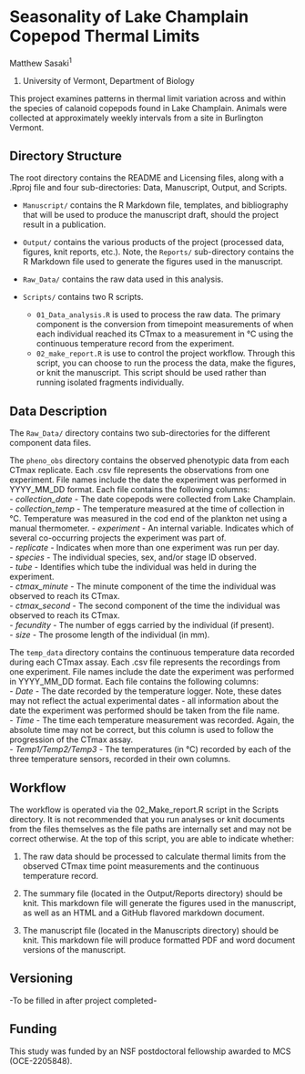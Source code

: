 # Seasonality of Lake Champlain Copepod Thermal Limits	

Matthew Sasaki<sup>1</sup>

1. University of Vermont, Department of Biology	

This project examines patterns in thermal limit variation across and within the species of calanoid copepods found in Lake Champlain. Animals were collected at approximately weekly intervals from a site in Burlington Vermont.    

## Directory Structure 
The root directory contains the README and Licensing files, along with a .Rproj file and four sub-directories: Data, Manuscript, Output, and Scripts.  

-   `Manuscript/` contains the R Markdown file, templates, and bibliography that will be used to produce the manuscript draft, should the project result in a publication. 

-   `Output/` contains the various products of the project (processed data, figures, knit reports, etc.). Note, the `Reports/` sub-directory contains the R Markdown file used to generate the figures used in the manuscript.  

-   `Raw_Data/` contains the raw data used in this analysis.  

-   `Scripts/` contains two R scripts. 
    -   `01_Data_analysis.R` is used to process the raw data. The primary component is the conversion from timepoint measurements of when each individual reached its CTmax to a measurement in °C using the continuous temperature record from the experiment. 
    -   `02_make_report.R` is use to control the project workflow. Through this script, you can choose to run the process the data, make the figures, or knit the manuscript. This script should be used rather than running isolated fragments individually. 


## Data Description 	

The `Raw_Data/` directory contains two sub-directories for the different component data files.

The `pheno_obs` directory contains the observed phenotypic data from each CTmax replicate. Each .csv file represents the observations from one experiment. File names include the date the experiment was performed in YYYY_MM_DD format. Each file contains the following columns:    
    -   *collection_date* - The date copepods were collected from Lake Champlain. 	  	
    -   *collection_temp*	- The temperature measured at the time of collection in °C. Temperature was measured in the cod end of the plankton net using a manual thermometer.	
    -   *experiment* - An internal variable. Indicates which of several co-occurring projects the experiment was part of. 		   
    -   *replicate* - Indicates when more than one experiment was run per day. 		   
    -   *species* - The individual species, sex, and/or stage ID observed.		   
    -   *tube* - Identifies which tube the individual was held in during the experiment. 		   
    -   *ctmax_minute* - The minute component of the time the individual was observed to reach its CTmax. 		   
    -   *ctmax_second* - The second component of the time the individual was observed to reach its CTmax. 		   
    -   *fecundity* - The number of eggs carried by the individual (if present). 		   
    -   *size* - The prosome length of the individual (in mm). 		   

The `temp_data` directory contains the continuous temperature data recorded during each CTmax assay. Each .csv file represents the recordings from one experiment. File names include the date the experiment was performed in YYYY_MM_DD format. Each file contains the following columns:   
    -   *Date* - The date recorded by the temperature logger. Note, these dates may not reflect the actual experimental dates - all information about the date the experiment was performed should be taken from the file name.    	
    -   *Time*	- The time each temperature measurement was recorded. Again, the absolute time may not be correct, but this column is used to follow the progression of the CTmax assay.	
    -   *Temp1/Temp2/Temp3* - The temperatures (in °C) recorded by each of the three temperature sensors, recorded in their own columns. 	
    
    
## Workflow

The workflow is operated via the 02_Make_report.R script in the Scripts directory. It is not recommended that you run analyses or knit documents from the files themselves as the file paths are internally set and may not be correct otherwise. At the top of this script, you are able to indicate whether:

1. The raw data should be processed to calculate thermal limits from the observed CTmax time point measurements and the continuous temperature record.  

2. The summary file (located in the Output/Reports directory) should be knit. This markdown file will generate the figures used in the manuscript, as well as an HTML and a GitHub flavored markdown document.

3. The manuscript file (located in the Manuscripts directory) should be knit. This markdown file will produce formatted PDF and word document versions of the manuscript. 


## Versioning   

-To be filled in after project completed- 

## Funding

This study was funded by an NSF postdoctoral fellowship awarded to MCS (OCE-2205848).
